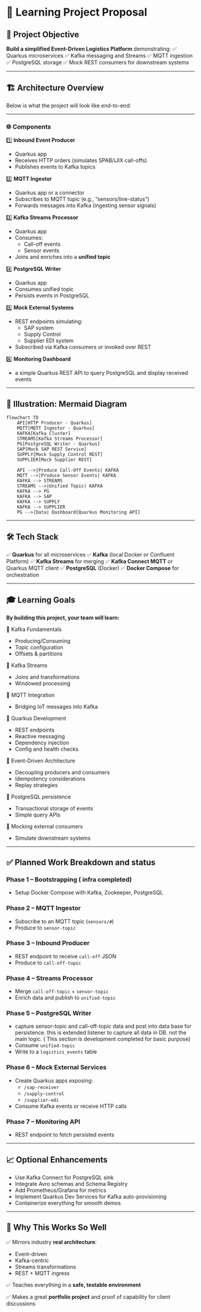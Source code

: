 # 🚀 **Learning Project Proposal**

## 🎯 **Project Objective**

**Build a simplified Event-Driven Logistics Platform** demonstrating:
 ✅ Quarkus microservices
 ✅ Kafka messaging and Streams
 ✅ MQTT ingestion
 ✅ PostgreSQL storage
 ✅ Mock REST consumers for downstream systems

------

## 🏗️ **Architecture Overview**

Below is what the project will look like end-to-end:

------

### 🌐 **Components**

1️⃣ **Inbound Event Producer**

- Quarkus app
- Receives HTTP orders (simulates SPAB/iJIX call-offs)
- Publishes events to Kafka topics

2️⃣ **MQTT Ingestor**

- Quarkus app or a connector
- Subscribes to MQTT topic (e.g., “sensors/line-status”)
- Forwards messages into Kafka (ingesting sensor signals)

3️⃣ **Kafka Streams Processor**

- Quarkus app
- Consumes:
  - Call-off events
  - Sensor events
- Joins and enriches into a **unified topic**

4️⃣ **PostgreSQL Writer**

- Quarkus app
- Consumes unified topic
- Persists events in PostgreSQL

5️⃣ **Mock External Systems**

- REST endpoints simulating:
  - SAP system
  - Supply Control
  - Supplier EDI system
- Subscribed via Kafka consumers or invoked over REST

6️⃣ **Monitoring Dashboard**

- a simple Quarkus REST API to query PostgreSQL and display received events

------

## 📘 **Illustration: Mermaid Diagram**

```mermaid
flowchart TD
    API[HTTP Producer - Quarkus]
    MQTT[MQTT Ingestor - Quarkus]
    KAFKA[Kafka Cluster]
    STREAMS[Kafka Streams Processor]
    PG[PostgreSQL Writer - Quarkus]
    SAP[Mock SAP REST Service]
    SUPPLY[Mock Supply Control REST]
    SUPPLIER[Mock Supplier REST]

    API -->|Produce Call-Off Events| KAFKA
    MQTT -->|Produce Sensor Events| KAFKA
    KAFKA --> STREAMS
    STREAMS -->|Unified Topic| KAFKA
    KAFKA --> PG
    KAFKA --> SAP
    KAFKA --> SUPPLY
    KAFKA --> SUPPLIER
    PG -->|Data| Dashboard[Quarkus Monitoring API]
```

------

## 🛠️ **Tech Stack**

✅ **Quarkus** for all microservices
 ✅ **Kafka** (local Docker or Confluent Platform)
 ✅ **Kafka Streams** for merging
 ✅ **Kafka Connect MQTT** or Quarkus MQTT client
 ✅ **PostgreSQL** (Docker)
 ✅ **Docker Compose** for orchestration

------

## 🎓 **Learning Goals**

**By building this project, your team will learn:**

🔹 Kafka Fundamentals

- Producing/Consuming
- Topic configuration
- Offsets & partitions

🔹 Kafka Streams

- Joins and transformations
- Windowed processing

🔹 MQTT Integration

- Bridging IoT messages into Kafka

🔹 Quarkus Development

- REST endpoints
- Reactive messaging
- Dependency injection
- Config and health checks

🔹 Event-Driven Architecture

- Decoupling producers and consumers
- Idempotency considerations
- Replay strategies

🔹 PostgreSQL persistence

- Transactional storage of events
- Simple query APIs

🔹 Mocking external consumers

- Simulate downstream systems

------

## ✅ **Planned Work Breakdown** and status

### **Phase 1 – Bootstrapping** ( infra completed)

- Setup Docker Compose with Kafka, Zookeeper, PostgreSQL

### **Phase 2 – MQTT Ingestor**

- Subscribe to an MQTT topic (`sensors/#`)
- Produce to `sensor-topic`

### **Phase 3 – Inbound Producer**

- REST endpoint to receive `call-off` JSON
- Produce to `call-off-topic`

### **Phase 4 – Streams Processor**

- Merge `call-off-topic` + `sensor-topic`
- Enrich data and publish to `unified-topic`

### **Phase 5 – PostgreSQL Writer**

- capture sensor-topic and call-off-topic data and post into data base for persistence. this is extended listener to capture all data in DB. not the main logic. ( This section is development completed for basic purpose)
- Consume `unified-topic`
- Write to a `logistics_events` table

### **Phase 6 – Mock External Services**

- Create Quarkus apps exposing:
  - `/sap-receiver`
  - `/supply-control`
  - `/supplier-edi`
- Consume Kafka events or receive HTTP calls

### **Phase 7 – Monitoring API**

- REST endpoint to fetch persisted events

------

## 📈 **Optional Enhancements**

- Use Kafka Connect for PostgreSQL sink
- Integrate Avro schemas and Schema Registry
- Add Prometheus/Grafana for metrics
- Implement Quarkus Dev Services for Kafka auto-provisioning
- Containerize everything for smooth demos

------

## 📝 **Why This Works So Well**

✅ Mirrors industry **real architecture**:

- Event-driven
- Kafka-centric
- Streams transformations
- REST + MQTT ingress

✅ Teaches everything in a **safe, testable environment**

✅ Makes a great **portfolio project** and proof of capability for client discussions